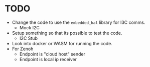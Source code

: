 # TODO
- Change the code to use the `embedded_hal` library for I3C comms.
    - Mock I2C
- Setup something so that its possible to test the code.
    - I2C Stub
- Look into docker or WASM for running the code.
- For Zenoh
    - Endpoint is "cloud host" sender
    - Endpoint is local ip receiver 
